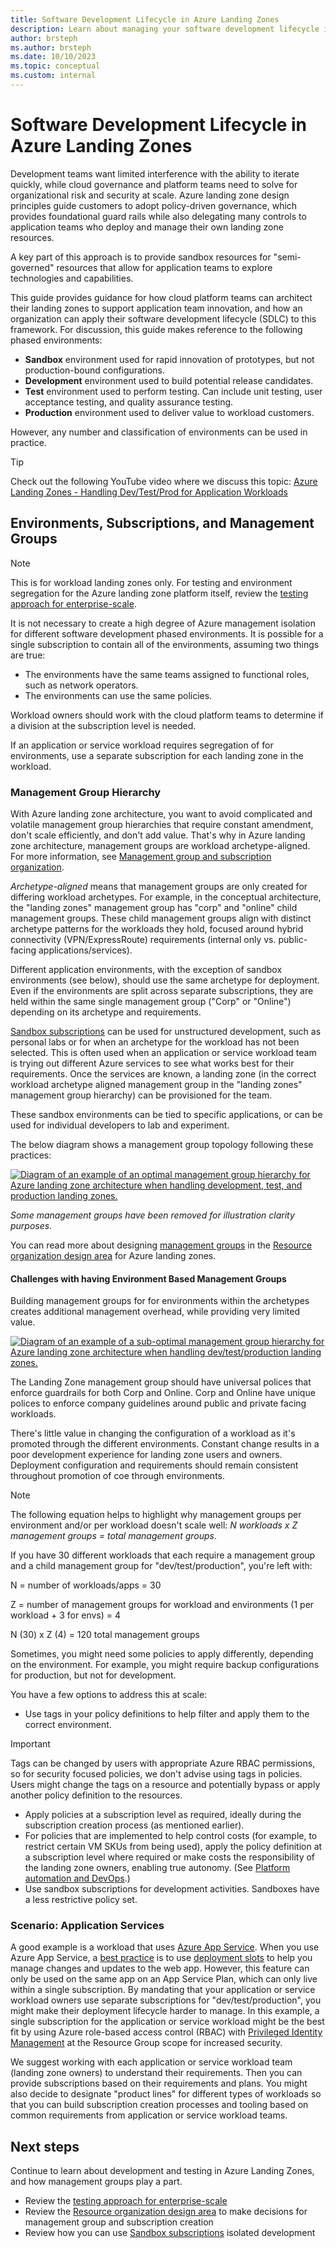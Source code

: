 ```yaml
---
title: Software Development Lifecycle in Azure Landing Zones
description: Learn about managing your software development lifecycle in your Azure Landing Zone.
author: brsteph
ms.author: brsteph
ms.date: 10/10/2023
ms.topic: conceptual
ms.custom: internal
---
```


# Software Development Lifecycle in Azure Landing Zones

Development teams want limited interference with the ability to iterate quickly, while cloud governance and platform teams need to solve for organizational risk and security at scale.  Azure landing zone design principles guide customers to adopt policy-driven governance, which provides foundational guard rails while also delegating many controls to application teams who deploy and manage their own landing zone resources.

A key part of this approach is to provide sandbox resources for "semi-governed" resources that allow for application teams to explore technologies and capabilities.

This guide provides guidance for how cloud platform teams can architect their landing zones to support application team innovation, and how an organization can apply their software development lifecycle (SDLC) to this framework.  For discussion, this guide makes reference to the following phased environments:

- **Sandbox** environment used for rapid innovation of prototypes, but not production-bound configurations.
- **Development** environment used to build potential release candidates.
- **Test** environment used to perform testing.  Can include unit testing, user acceptance testing, and quality assurance testing.
- **Production** environment used to deliver value to workload customers.

However, any number and classification of environments can be used in practice.

> [!TIP]
> Check out the following YouTube video where we discuss this topic: [Azure Landing Zones - Handling Dev/Test/Prod for Application Workloads](https://youtu.be/8ECcvTxkrJA)

## Environments, Subscriptions, and Management Groups

> [!NOTE]
> This is for workload landing zones only. For testing and environment segregation for the Azure landing zone platform itself, review the [testing approach for enterprise-scale](../enterprise-scale/testing-approach.md).

It is not necessary to create a high degree of Azure management isolation for different software development phased environments.  It is possible for a single subscription to contain all of the environments, assuming two things are true:

- The environments have the same teams assigned to functional roles, such as network operators.
- The environments can use the same policies.

Workload owners should work with the cloud platform teams to determine if a division at the subscription level is needed.

If an application or service workload requires segregation of for environments, use a separate subscription for each landing zone in the workload.

### Management Group Hierarchy

With Azure landing zone architecture, you want to avoid complicated and volatile management group hierarchies that require constant amendment, don't scale efficiently, and don't add value. That's why in Azure landing zone architecture, management groups are workload archetype-aligned. For more information, see [Management group and subscription organization](../landing-zone/design-area/resource-org.md).

_Archetype-aligned_ means that management groups are only created for differing workload archetypes. For example, in the conceptual architecture, the "landing zones" management group has "corp" and "online" child management groups. These child management groups align with distinct archetype patterns for the workloads they hold, focused around hybrid connectivity (VPN/ExpressRoute) requirements (internal only vs. public-facing applications/services).

Different application environments, with the exception of sandbox environments (see below), should use the same archetype for deployment. Even if the environments are split across separate subscriptions, they are held within the same single management group ("Corp" or "Online") depending on its archetype and requirements.

[Sandbox subscriptions](../considerations/sandbox-environments.md) can be used for unstructured development, such as personal labs or for when an archetype for the workload has not been selected.  This is often used when an application or service workload team is trying out different Azure services to see what works best for their requirements. Once the services are known, a landing zone (in the correct workload archetype aligned management group in the "landing zones" management group hierarchy) can be provisioned for the team.

These sandbox environments can be tied to specific applications, or can be used for individual developers to lab and experiment.

The below diagram shows a management group topology following these practices:

[![Diagram of an example of an optimal management group hierarchy for Azure landing zone architecture when handling development, test, and production landing zones.](./media/eslz-dev-test-prod-good.png)](./media/eslz-dev-test-prod-good.png#lightbox)

_Some management groups have been removed for illustration clarity purposes._

You can read more about designing [management groups](./design-area/resource-org-management-groups.md) in the [Resource organization design area](./design-area/resource-org.md) for Azure landing zones.

#### Challenges with having Environment Based Management Groups

Building management groups for for environments within the archetypes creates additional management overhead, while providing very limited value.

[![Diagram of an example of a sub-optimal management group hierarchy for Azure landing zone architecture when handling dev/test/production landing zones.](./media/eslz-dev-test-prod-bad.png)](./media/eslz-dev-test-prod-bad.png#lightbox)

The Landing Zone management group should have universal polices that enforce guardrails for both Corp and Online. Corp and Online have unique polices to enforce company guidelines around public and private facing workloads.

There's little value in changing the configuration of a workload as it's promoted through the different environments. Constant change results in a poor development experience for landing zone users and owners.  Deployment configuration and requirements should remain consistent throughout promotion of coe through environments.

> [!NOTE]
> The following equation helps to highlight why management groups per environment and/or per workload doesn't scale well: _N workloads x Z management groups  = total management groups_.
>
>If you have 30 different workloads that each require a management group and a child management group for "dev/test/production", you're left with:
>
> N = number of workloads/apps = 30
>
> Z = number of management groups for workload and environments (1 per workload + 3 for envs) = 4
>
> N (30) x Z (4) = 120 total management groups

Sometimes, you might need some policies to apply differently, depending on the environment.  For example, you might require backup configurations for production, but not for development.

 You have a few options to address this at scale:

- Use tags in your policy definitions to help filter and apply them to the correct environment.

> [!IMPORTANT]
> Tags can be changed by users with appropriate Azure RBAC permissions, so for security focused policies, we don't advise using tags in policies. Users might change the tags on a resource and potentially bypass or apply another policy definition to the resources.

- Apply policies at a subscription level as required, ideally during the subscription creation process (as mentioned earlier).
- For policies that are implemented to help control costs (for example, to restrict certain VM SKUs from being used), apply the policy definition at a subscription level where required or make costs the responsibility of the landing zone owners, enabling true autonomy. (See [Platform automation and DevOps](../landing-zone/design-area/platform-automation-devops.md).)
- Use sandbox subscriptions for development activities. Sandboxes have a less restrictive policy set.

### Scenario: Application Services

A good example is a workload that uses [Azure App Service](/azure/app-service/overview). When you use Azure App Service, a [best practice](/azure/app-service/deploy-best-practices#use-deployment-slots) is to use [deployment slots](/azure/app-service/deploy-staging-slots) to help you manage changes and updates to the web app. However, this feature can only be used on the same app on an App Service Plan, which can only live within a single subscription. By mandating that your application or service workload owners use separate subscriptions for "dev/test/production", you might make their deployment lifecycle harder to manage. In this example, a single subscription for the application or service workload might be the best fit by using Azure role-based access control (RBAC) with [Privileged Identity Management](/azure/active-directory/privileged-identity-management/pim-configure) at the Resource Group scope for increased security.

We suggest working with each application or service workload team (landing zone owners) to understand their requirements. Then you can provide subscriptions based on their requirements and plans. You might also decide to designate "product lines" for different types of workloads so that you can build subscription creation processes and tooling based on common requirements from application or service workload teams.

## Next steps

Continue to learn about development and testing in Azure Landing Zones, and how management groups play a part.

- Review the [testing approach for enterprise-scale](../enterprise-scale/testing-approach.md)
- Review the [Resource organization design area](./design-area/resource-org.md) to make decisions for management group and subscription creation
- Review how you can use [Sandbox subscriptions](../considerations/sandbox-environments.md) isolated development
